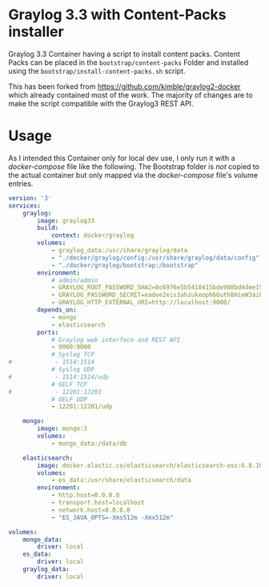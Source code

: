 # Graylog 3.3 with Content-Packs installer

Graylog 3.3 Container having a script to install content packs.
Content Packs can be placed in the `bootstrap/content-packs` Folder and installed
using the `bootstrap/install-content-packs.sh` script.

This has been forked from https://github.com/kimble/graylog2-docker which already contained most of the work.
The majority of changes are to make the script compatible with the Graylog3 REST API.

# Usage

As I intended this Container only for local dev use, I only run it with a _docker-compose_ file like the following.
The Bootstrap folder is *not* copied to the actual container but only mapped via the _docker-compose_ file's volume entries.

```yaml
version: '3'
services:
    graylog:
        image: graylog33
        build:
            context: docker/graylog
        volumes:
            - graylog_data:/usr/share/graylog/data
            - "./docker/graylog/config:/usr/share/graylog/data/config"
            - "./docker/graylog/bootstrap:/bootstrap"
        environment:
            # admin/admin
            - GRAYLOG_ROOT_PASSWORD_SHA2=8c6976e5b5410415bde908bd4dee15dfb167a9c873fc4bb8a81f6f2ab448a918
            - GRAYLOG_PASSWORD_SECRET=eadee2eis3ahzukeoph6Outh8HieW3aibahW9Gail6ISh5thoughiveihis0taev
            - GRAYLOG_HTTP_EXTERNAL_URI=http://localhost:9000/
        depends_on:
            - mongo
            - elasticsearch
        ports:
            # Graylog web interface and REST API
            - 9000:9000
            # Syslog TCP
#            - 1514:1514
            # Syslog UDP
#            - 1514:1514/udp
            # GELF TCP
#            - 12201:12201
            # GELF UDP
            - 12201:12201/udp

    mongo:
        image: mongo:3
        volumes:
            - mongo_data:/data/db

    elasticsearch:
        image: docker.elastic.co/elasticsearch/elasticsearch-oss:6.8.10
        volumes:
            - es_data:/usr/share/elasticsearch/data
        environment:
            - http.host=0.0.0.0
            - transport.host=localhost
            - network.host=0.0.0.0
            - "ES_JAVA_OPTS=-Xms512m -Xmx512m"

volumes:
    mongo_data:
        driver: local
    es_data:
        driver: local
    graylog_data:
        driver: local
```
